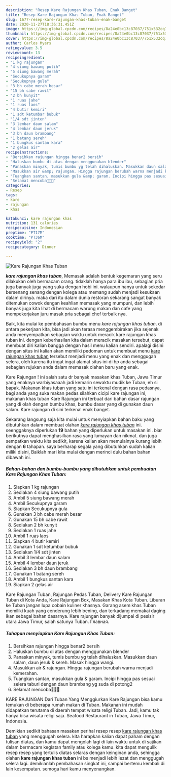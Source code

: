 ```yaml
---
description: "Resep Kare Rajungan Khas Tuban, Enak Banget"
title: "Resep Kare Rajungan Khas Tuban, Enak Banget"
slug: 1677-resep-kare-rajungan-khas-tuban-enak-banget
date: 2020-11-27T18:36:31.451Z
image: https://img-global.cpcdn.com/recipes/8a24e0bc13c87037/751x532cq70/kare-rajungan-khas-tuban-foto-resep-utama.jpg
thumbnail: https://img-global.cpcdn.com/recipes/8a24e0bc13c87037/751x532cq70/kare-rajungan-khas-tuban-foto-resep-utama.jpg
cover: https://img-global.cpcdn.com/recipes/8a24e0bc13c87037/751x532cq70/kare-rajungan-khas-tuban-foto-resep-utama.jpg
author: Carlos Myers
ratingvalue: 3.5
reviewcount: 13
recipeingredient:
- "1 kg rajungan"
- "4 siung bawang putih"
- "5 siung bawang merah"
- "Secukupnya garam"
- "Secukupnya gula"
- "3 bh cabe merah besar"
- "15 bh cabe rawit"
- "2 bh kunyit"
- "1 ruas jahe"
- "1 ruas laos"
- "4 butir kemiri"
- "1 sdt ketumbar bubuk"
- "1/4 sdt jinten"
- "3 lembar daun salam"
- "4 lembar daun jeruk"
- "3 bh daun brambang"
- "1 batang sereh"
- "1 bungkus santan kara"
- "2 gelas air"
recipeinstructions:
- "Bersihkan rajungan hingga benar2 bersih"
- "Haluskan bumbu di atas dengan menggunakan blender"
- "Panaskan minyak, tumis bumbu yg telah dihaluskan. Masukkan daun salam, daun jeruk &amp; sereh. Masak hingga wangi."
- "Masukkan air &amp; rajungan. Hingga rajungan berubah warna menjadi kemerahan."
- "Tuangkan santan, masukkan gula &amp; garam. Incipi hingga pas sesuai selera taburi dengan daun brambang yg suda di potong2"
- "Selamat mencoba🥰🥰🥰"
categories:
- Resep
tags:
- kare
- rajungan
- khas

katakunci: kare rajungan khas 
nutrition: 131 calories
recipecuisine: Indonesian
preptime: "PT17M"
cooktime: "PT36M"
recipeyield: "2"
recipecategory: Dinner

---
```



![Kare Rajungan Khas Tuban](https://img-global.cpcdn.com/recipes/8a24e0bc13c87037/751x532cq70/kare-rajungan-khas-tuban-foto-resep-utama.jpg)

<b><i>kare rajungan khas tuban</i></b>, Memasak adalah bentuk kegemaran yang seru dilakukan oleh bermacam orang. tidaklah hanya para ibu ibu, sebagian pria juga banyak juga yang suka dengan hobi ini. walaupun hanya untuk sekedar bersenang senang dengan kolega atau memang sudah menjadi kesukaan dalam dirinya. maka dari itu dalam dunia restoran sekarang sangat banyak ditemukan cowok dengan keahlian memasak yang mumpuni, dan lebih banyak juga kita lihat di bermacam warung makan dan cafe yang mempekerjakan juru masak pria sebagai chef terbaik nya.

Baik, kita mulai ke pembahasan bumbu menu <i>kare rajungan khas tuban</i>. di antara pekerjaan kita, bisa jadi akan terasa menggembirakan jika sejenak anda menyempatkan sebagian waktu untuk meracik kare rajungan khas tuban ini. dengan keberhasilan kita dalam meracik masakan tersebut, dapat membuat diri kalian bangga dengan hasil menu kalian sendiri. apalagi disini dengan situs ini kalian akan memiliki pedoman untuk membuat menu <u>kare rajungan khas tuban</u> tersebut menjadi menu yang enak dan menggugah selera, oleh karena itu ingat ingat alamat situs ini di hp anda sebagai sebagian rujukan anda dalam memasak olahan baru yang enak.

Kare Rajungan ! ini salah satu dr banyak masakan khas Tuban, Jawa Timur yang enaknya warbiyasaaah jadi kemarin sewaktu mudik ke Tuban, eh si bapak. Makanan khas tuban yang satu ini terkenal dengan rasa pedasnya, bagi anda yang suka makan pedas silahkan cicipi kare rajungan ini, makanan khas tuban Kare Rajungan ini terbuat dari bahan dasar rajungan yang di olah dengan bumbu khas, bumbu dasar yang di gunakan daun salam. Kare rajungan di sini terkenal enak banget.


Sekarang langsung saja kita mulai untuk menyiapkan bahan baku yang dibutuhkan dalam membuat olahan <u><i>kare rajungan khas tuban</i></u> ini. seenggaknya diperlukan <b>19</b> bahan yang diperlukan untuk masakan ini. biar berikutnya dapat menghasilkan rasa yang lumayan dan nikmat. dan juga sempatkan waktu kita sedikit, karena kalian akan memulainya kurang lebih dengan <b>6</b> tahapan. saya berharap segala yang dibutuhkan sudah kalian miliki disini, Baiklah mari kita mulai dengan merinci dulu bahan bahan dibawah ini.

<!--inarticleads1-->

##### Bahan-bahan dan bumbu-bumbu yang dibutuhkan untuk pembuatan Kare Rajungan Khas Tuban:

1. Siapkan 1 kg rajungan
1. Sediakan 4 siung bawang putih
1. Ambil 5 siung bawang merah
1. Ambil Secukupnya garam
1. Siapkan Secukupnya gula
1. Gunakan 3 bh cabe merah besar
1. Gunakan 15 bh cabe rawit
1. Sediakan 2 bh kunyit
1. Sediakan 1 ruas jahe
1. Ambil 1 ruas laos
1. Siapkan 4 butir kemiri
1. Gunakan 1 sdt ketumbar bubuk
1. Sediakan 1/4 sdt jinten
1. Ambil 3 lembar daun salam
1. Ambil 4 lembar daun jeruk
1. Sediakan 3 bh daun brambang
1. Gunakan 1 batang sereh
1. Ambil 1 bungkus santan kara
1. Siapkan 2 gelas air


Kare Rajungan Tuban, Rajungan Pedas Tuban, Delivery Kare Rajungan Tuban di Kota Anda, Kare Rajungan Box, Masakan Khas Kota Tuban. Liburan ke Tuban jangan lupa cobain kuliner khasnya. Garang asem khas Tuban memiliki kuah yang cenderung lebih bening, dan terkadang memakai daging ikan sebagai bahan dasarnya. Kare rajungan banyak dijumpai di pesisir utara Jawa Timur, salah satunya Tuban. Главная. 

<!--inarticleads2-->

##### Tahapan menyiapkan Kare Rajungan Khas Tuban:

1. Bersihkan rajungan hingga benar2 bersih
1. Haluskan bumbu di atas dengan menggunakan blender
1. Panaskan minyak, tumis bumbu yg telah dihaluskan. Masukkan daun salam, daun jeruk &amp; sereh. Masak hingga wangi.
1. Masukkan air &amp; rajungan. Hingga rajungan berubah warna menjadi kemerahan.
1. Tuangkan santan, masukkan gula &amp; garam. Incipi hingga pas sesuai selera taburi dengan daun brambang yg suda di potong2
1. Selamat mencoba🥰🥰🥰


KARE RAJUNGAN Dari Tuban Yang Menggiurkan Kare Rajungan bisa kamu temukan di beberapa rumah makan di Tuban. Makanan ini mudah didapatkan terutama di daerah tempat wisata religi Tuban. Jadi, kamu tak hanya bisa wisata religi saja. Seafood Restaurant in Tuban, Jawa Timur, Indonesia. 

Demikian sedikit bahasan masakan perihal resep resep <u>kare rajungan khas tuban</u> yang menggugah selera. kita harapkan kalian dapat paham dengan tulisan diatas, dan kamu dapat mengolah lagi di lain waktu untuk di sajikan dalam bermacam kegiatan family atau kolega kamu. kita dapat mengulik resep resep yang tertulis diatas selaras dengan keinginan anda, sehingga olahan <b>kare rajungan khas tuban</b> ini bs menjadi lebih lezat dan menggugah selera lagi. demikianlah pembahasan singkat ini, sampai bertemu kembali di lain kesempatan. semoga hari kamu menyenangkan.
